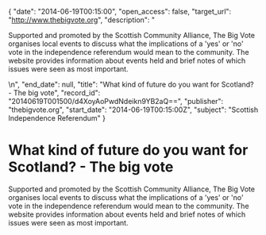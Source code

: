 {
  "date": "2014-06-19T00:15:00", 
  "open_access": false, 
  "target_url": "http://www.thebigvote.org", 
  "description": "<p>Supported and promoted by the Scottish Community Alliance, The Big Vote organises local events to discuss what the implications of a 'yes' or 'no' vote in the independence referendum would mean to the community. The website provides information about events held and brief notes of which issues were seen as most important.</p>\n", 
  "end_date": null, 
  "title": "What kind of future do you want for Scotland? - The big vote", 
  "record_id": "20140619T001500/d4XoyAoPwdNdeikn9YB2aQ==", 
  "publisher": "thebigvote.org", 
  "start_date": "2014-06-19T00:15:00Z", 
  "subject": "Scottish Independence Referendum"
}

# What kind of future do you want for Scotland? - The big vote

<p>Supported and promoted by the Scottish Community Alliance, The Big Vote organises local events to discuss what the implications of a 'yes' or 'no' vote in the independence referendum would mean to the community. The website provides information about events held and brief notes of which issues were seen as most important.</p>
